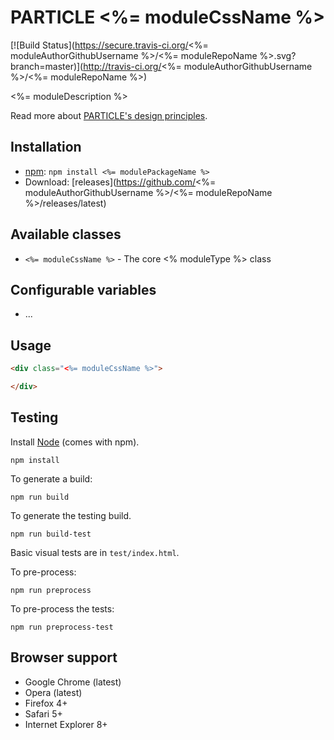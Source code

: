 # PARTICLE <%= moduleCssName %>

[![Build Status](https://secure.travis-ci.org/<%= moduleAuthorGithubUsername %>/<%= moduleRepoName %>.svg?branch=master)](http://travis-ci.org/<%= moduleAuthorGithubUsername %>/<%= moduleRepoName %>)

<%= moduleDescription %>

Read more about [PARTICLE's design principles](https://github.com/particlecss/particle/).

## Installation

* [npm](https://npmjs.org/): `npm install <%= modulePackageName %>`
* Download: [releases](https://github.com/<%= moduleAuthorGithubUsername %>/<%= moduleRepoName %>/releases/latest)

## Available classes

* `<%= moduleCssName %>` - The core <% moduleType %> class

## Configurable variables

* ...

## Usage

```html
<div class="<%= moduleCssName %>">

</div>
```

## Testing

Install [Node](http://nodejs.org) (comes with npm).

```
npm install
```

To generate a build:

```
npm run build
```

To generate the testing build.

```
npm run build-test
```

Basic visual tests are in `test/index.html`.

To pre-process:

```
npm run preprocess
```

To pre-process the tests:

```
npm run preprocess-test
```

## Browser support

* Google Chrome (latest)
* Opera (latest)
* Firefox 4+
* Safari 5+
* Internet Explorer 8+
